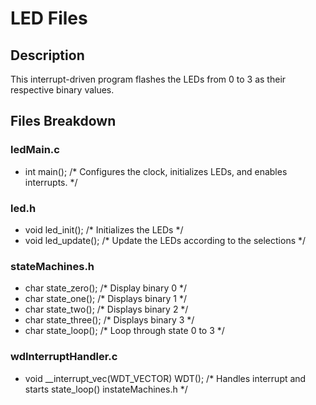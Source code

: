# LED Files

## Description

This interrupt-driven program flashes the LEDs from 0 to 3 as their respective
binary values.

## Files Breakdown

### ledMain.c

 * int main(); /* Configures the clock, initializes LEDs, and enables
   interrupts. */

### led.h

 * void led_init();    /* Initializes the LEDs */
 * void led_update();  /* Update the LEDs according to the selections */

### stateMachines.h

 * char state_zero();  /* Display binary 0 */
 * char state_one();   /* Displays binary 1 */
 * char state_two();   /* Displays binary 2 */
 * char state_three(); /* Displays binary 3 */
 * char state_loop();  /* Loop through state 0 to 3 */

### wdInterruptHandler.c

 * void __interrupt_vec(WDT_VECTOR) WDT(); /* Handles interrupt and starts
   state_loop() instateMachines.h */
